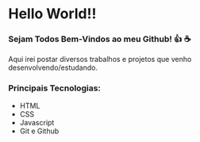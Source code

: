 # Hello World!!

### Sejam Todos Bem-Vindos ao meu Github! :+1: :coffee:
Aqui irei postar diversos trabalhos e projetos que venho desenvolvendo/estudando.

### Principais Tecnologias:

- HTML
- CSS
- Javascript
- Git e Github
